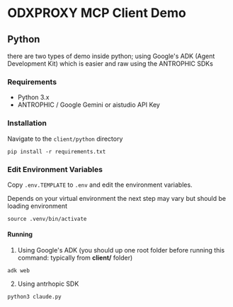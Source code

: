 # ODXPROXY MCP Client Demo

## Python
there are two types of demo inside python; using Google's ADK (Agent Development Kit) which is easier and raw using the ANTROPHIC SDKs

### Requirements
- Python 3.x
- ANTROPHIC / Google Gemini or aistudio API Key

### Installation
Navigate to the `client/python` directory
```shell
pip install -r requirements.txt
```

### Edit Environment Variables
Copy `.env.TEMPLATE` to `.env` and edit the environment variables.

Depends on your virtual environment the next step may vary but should be loading environment
```shell
source .venv/bin/activate
```

#### Running
1. Using Google's ADK (you should up one root folder before running this command: typically from **client/** folder)
```shell
adk web
```

2. Using antrhopic SDK
```shell
python3 claude.py
```
